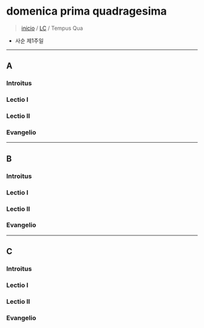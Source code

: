 # domenica prima quadragesima
> [inicio](./README.md) / [LC](../LC.md) / Tempus Qua
* 사순 제1주일

----
## A
### Introitus

### Lectio I
### Lectio II
### Evangelio


----
## B
### Introitus

### Lectio I
### Lectio II
### Evangelio


----

## C
### Introitus

### Lectio I
### Lectio II
### Evangelio